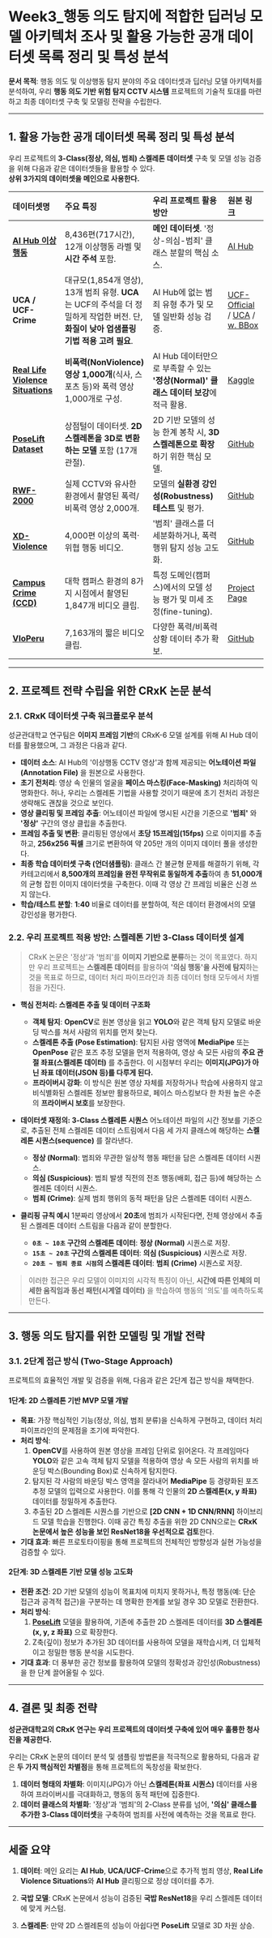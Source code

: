 # Week3_행동 의도 탐지에 적합한 딥러닝 모델 아키텍처 조사 및 활용 가능한 공개 데이터셋 목록 정리 및 특성 분석

**문서 목적**: 행동 의도 및 이상행동 탐지 분야의 주요 데이터셋과 딥러닝 모델 아키텍처를 분석하여, 우리 **행동 의도 기반 위험 탐지 CCTV 시스템** 프로젝트의 기술적 토대를 마련하고 최종 데이터셋 구축 및 모델링 전략을 수립한다.

---

## 1. 활용 가능한 공개 데이터셋 목록 정리 및 특성 분석

우리 프로젝트의 **3-Class(정상, 의심, 범죄) 스켈레톤 데이터셋** 구축 및 모델 성능 검증을 위해 다음과 같은 데이터셋들을 활용할 수 있다.  
**상위 3가지의 데이터셋을 메인으로 사용한다.**

| 데이터셋명 | 주요 특징 | 우리 프로젝트 활용 방안 | 원본 링크 |
| :--- | :--- | :--- | :--- |
| **[AI Hub 이상행동](https://aihub.or.kr/aihubdata/data/view.do?currMenu=115&topMenu=100&aihubDataSe=data&dataSetSn=171)** | 8,436편(717시간), 12개 이상행동 라벨 및 **시간 주석** 포함. | **메인 데이터셋**. '정상-의심-범죄' 클래스 분할의 핵심 소스. | [AI Hub](https://aihub.or.kr/aihubdata/data/view.do?dataSetSn=171) |
| **UCA / UCF-Crime** | 대규모(1,854개 영상), 13개 범죄 유형. **UCA**는 UCF의 주석을 더 정밀하게 작업한 버전. 단, **화질이 낮아 업샘플링 기법 적용 고려 필요**. | AI Hub에 없는 범죄 유형 추가 및 모델 일반화 성능 검증. | [UCF-Official](https://www.crcv.ucf.edu/projects/real-world/) / [UCA](https://www.kaggle.com/datasets/vigneshwar472/ucaucf-crime-annotation-dataset) / [w. BBox](https://www.kaggle.com/datasets/vulamnguyen/ucfcrime2local-with-ground-truth-bounding-boxes) |
| **[Real Life Violence Situations](https://www.kaggle.com/datasets/mohamedmustafa/real-life-violence-situations-dataset)** | **비폭력(NonViolence) 영상 1,000개**(식사, 스포츠 등)와 폭력 영상 1,000개로 구성. | AI Hub 데이터만으로 부족할 수 있는 **'정상(Normal)' 클래스 데이터 보강**에 적극 활용. | [Kaggle](https://www.kaggle.com/datasets/mohamedmustafa/real-life-violence-situations-dataset) |
| **[PoseLift Dataset](https://github.com/TeCSAR-UNCC/PoseLift)** | 상점털이 데이터셋. **2D 스켈레톤을 3D로 변환하는 모델** 포함 (17개 관절). | 2D 기반 모델의 성능 한계 봉착 시, **3D 스켈레톤으로 확장**하기 위한 핵심 모델. | [GitHub](https://github.com/TeCSAR-UNCC/PoseLift) |
| **[RWF-2000](https://github.com/mchengny/RWF2000-Video-Database-for-Violence-Detection)** | 실제 CCTV와 유사한 환경에서 촬영된 폭력/비폭력 영상 2,000개. | 모델의 **실환경 강인성(Robustness) 테스트** 및 평가. | [GitHub](https://github.com/mchengny/RWF2000-Video-Database-for-Violence-Detection) |
| **[XD-Violence](https://roc-ng.github.io/XD-Violence/)** | 4,000편 이상의 폭력·위협 행동 비디오. | '범죄' 클래스를 더 세분화하거나, 폭력 행위 탐지 성능 고도화. | [GitHub](https://github.com/Roc-Ng/XDVioDet/tree/master) |
| **[Campus Crime (CCD)](https://svip-lab.github.io/dataset/campus_dataset.html)** | 대학 캠퍼스 환경의 8가지 시점에서 촬영된 1,847개 비디오 클립. | 특정 도메인(캠퍼스)에서의 모델 성능 평가 및 미세 조정(fine-tuning). | [Project Page](https://svip-lab.github.io/dataset/campus_dataset.html) |
| **[VIoPeru](https://github.com/hhuillcen/VioPeru/tree/main/train)** | 7,163개의 짧은 비디오 클립. | 다양한 폭력/비폭력 상황 데이터 추가 확보. | [GitHub](https://github.com/hhuillcen/VioPeru/tree/main/train) |

---

## 2. 프로젝트 전략 수립을 위한 CRxK 논문 분석

### 2.1. CRxK 데이터셋 구축 워크플로우 분석
성균관대학교 연구팀은 **이미지 프레임 기반**의 CRxK-6 모델 설계를 위해 AI Hub 데이터를 활용했으며, 그 과정은 다음과 같다.

- **데이터 소스**: AI Hub의 '이상행동 CCTV 영상'과 함께 제공되는 **어노테이션 파일(Annotation File)** 을 원본으로 사용한다.
- **초기 전처리**: 영상 속 인물의 얼굴을 **페이스 마스킹(Face-Masking)** 처리하여 익명화한다. 허나, 우리는 스켈레톤 기법을 사용할 것이기 때문에 초기 전처리 과정은 생략해도 괜찮을 것으로 보인다. 
- **영상 클리핑 및 프레임 추출**: 어노테이션 파일에 명시된 시간을 기준으로 **'범죄'** 와 **'정상'** 구간의 영상 클립을 추출한다.
- **프레임 추출 및 변환**: 클리핑된 영상에서 **초당 15프레임(15fps)** 으로 이미지를 추출하고, **256x256 픽셀** 크기로 변환하여 약 205만 개의 이미지 데이터 풀을 생성한다.
- **최종 학습 데이터셋 구축 (언더샘플링)**: 클래스 간 불균형 문제를 해결하기 위해, 각 카테고리에서 **8,500개의 프레임을 완전 무작위로 동일하게 추출**하여 총 **51,000개**의 균형 잡힌 이미지 데이터셋을 구축한다. 이때 각 영상 간 프레임 비율은 신경 쓰지 않는다.
- **학습/테스트 분할**: **1:40** 비율로 데이터를 분할하여, 적은 데이터 환경에서의 모델 강인성을 평가한다.

### 2.2. 우리 프로젝트 적용 방안: 스켈레톤 기반 3-Class 데이터셋 설계
> CRxK 논문은 '정상'과 '범죄'를 **이미지 기반으로 분류**하는 것이 목표였다. 하지만 우리 프로젝트는 **스켈레톤 데이터**를 활용하여 **'의심 행동'을 사전에 탐지**하는 것을 목표로 하므로, 데이터 처리 파이프라인과 최종 데이터 형태 모두에서 차별점을 가진다.

- **핵심 전처리: 스켈레톤 추출 및 데이터 구조화**
    - **객체 탐지**: **OpenCV**로 원본 영상을 읽고 **YOLO**와 같은 객체 탐지 모델로 바운딩 박스를 쳐서 사람의 위치를 먼저 찾는다.
    - **스켈레톤 추출 (Pose Estimation)**: 탐지된 사람 영역에 **MediaPipe** 또는 **OpenPose** 같은 포즈 추정 모델을 먼저 적용하여, 영상 속 모든 사람의 **주요 관절 좌표(스켈레톤 데이터)** 를 추출한다. 이 시점부터 우리는 **이미지(JPG)가 아닌 좌표 데이터(JSON 등)를 다루게 된다.**
    - **프라이버시 강화**: 이 방식은 원본 영상 자체를 저장하거나 학습에 사용하지 않고 비식별화된 스켈레톤 정보만 활용하므로, 페이스 마스킹보다 한 차원 높은 수준의 **프라이버시 보호**를 보장한다.

- **데이터셋 재정의: 3-Class 스켈레톤 시퀀스**
    어노테이션 파일의 시간 정보를 기준으로, 추출된 전체 스켈레톤 데이터 스트림에서 다음 세 가지 클래스에 해당하는 **스켈레톤 시퀀스(sequence)** 를 잘라낸다.
    - **정상 (Normal)**: 범죄와 무관한 일상적 행동 패턴을 담은 스켈레톤 데이터 시퀀스.
    - **의심 (Suspicious)**: 범죄 발생 직전의 전조 행동(배회, 접근 등)에 해당하는 스켈레톤 데이터 시퀀스.
    - **범죄 (Crime)**: 실제 범죄 행위의 동적 패턴을 담은 스켈레톤 데이터 시퀀스.

- **클리핑 규칙 예시**
    1분짜리 영상에서 **20초**에 범죄가 시작된다면, 전체 영상에서 추출된 스켈레톤 데이터 스트림을 다음과 같이 분할한다.
    - **`0초 ~ 10초` 구간의 스켈레톤 데이터**: **정상 (Normal)** 시퀀스로 저장.
    - **`15초 ~ 20초` 구간의 스켈레톤 데이터**: **의심 (Suspicious)** 시퀀스로 저장.
    - **`20초 ~ 범죄 종료 시점`의 스켈레톤 데이터**: **범죄 (Crime)** 시퀀스로 저장.

> 이러한 접근은 우리 모델이 이미지의 시각적 특징이 아닌, **시간에 따른 인체의 미세한 움직임과 동선 패턴(시계열 데이터)** 을 학습하여 행동의 '의도'를 예측하도록 만든다.

---

## 3. 행동 의도 탐지를 위한 모델링 및 개발 전략

### 3.1. 2단계 접근 방식 (Two-Stage Approach)
프로젝트의 효율적인 개발 및 검증을 위해, 다음과 같은 2단계 접근 방식을 채택한다.

#### 1단계: 2D 스켈레톤 기반 MVP 모델 개발
- **목표**: 가장 핵심적인 기능(정상, 의심, 범죄 분류)을 신속하게 구현하고, 데이터 처리 파이프라인의 문제점을 조기에 파악한다.
- **처리 방식**:
    1. **OpenCV**를 사용하여 원본 영상을 프레임 단위로 읽어온다. 각 프레임마다 **YOLO**와 같은 고속 객체 탐지 모델을 적용하여 영상 속 모든 사람의 위치를 바운딩 박스(Bounding Box)로 신속하게 탐지한다.
    2. 탐지된 각 사람의 바운딩 박스 영역을 잘라내어 **MediaPipe** 등 경량화된 포즈 추정 모델의 입력으로 사용한다. 이를 통해 각 인물의 **2D 스켈레톤(x, y 좌표)** 데이터를 정밀하게 추출한다.
    3. 추출된 2D 스켈레톤 시퀀스를 기반으로 **[2D CNN + 1D CNN/RNN]** 하이브리드 모델 학습을 진행한다. 이때 공간 특징 추출을 위한 2D CNN으로는 **CRxK 논문에서 높은 성능을 보인 ResNet18을 우선적으로 검토**한다.
- **기대 효과**: 빠른 프로토타이핑을 통해 프로젝트의 전체적인 방향성과 실현 가능성을 검증할 수 있다.

#### 2단계: 3D 스켈레톤 기반 모델 성능 고도화
- **전환 조건**: 2D 기반 모델의 성능이 목표치에 미치지 못하거나, 특정 행동(예: 단순 접근과 공격적 접근)을 구분하는 데 명확한 한계를 보일 경우 3D 모델로 전환한다.
- **처리 방식**:
    1. **[PoseLift](https://github.com/TeCSAR-UNCC/PoseLift)** 모델을 활용하여, 기존에 추출한 2D 스켈레톤 데이터를 **3D 스켈레톤(x, y, z 좌표)** 으로 확장한다.
    2. Z축(깊이) 정보가 추가된 3D 데이터를 사용하여 모델을 재학습시켜, 더 입체적이고 정밀한 행동 분석을 시도한다.
- **기대 효과**: 더 풍부한 공간 정보를 활용하여 모델의 정확성과 강인성(Robustness)을 한 단계 끌어올릴 수 있다.

---

## 4. 결론 및 최종 전략

**성균관대학교의 CRxK 연구는 우리 프로젝트의 데이터셋 구축에 있어 매우 훌륭한 청사진을 제공한다.**

우리는 CRxK 논문의 데이터 분석 및 샘플링 방법론을 적극적으로 활용하되, 다음과 같은 **두 가지 핵심적인 차별점**을 통해 프로젝트의 독창성을 확보한다.

1.  **데이터 형태의 차별화**: 이미지(JPG)가 아닌 **스켈레톤(좌표 시퀀스)** 데이터를 사용하여 프라이버시를 극대화하고, 행동의 동적 패턴에 집중한다.
2.  **데이터 클래스의 차별화**: '정상'과 '범죄'의 2-Class 분류를 넘어, **'의심' 클래스를 추가한 3-Class 데이터셋**을 구축하여 범죄를 사전에 예측하는 것을 목표로 한다.

---

## 세줄 요약

1.  **데이터**: 메인 요리는 **AI Hub**, **UCA/UCF-Crime**으로 추가적 범죄 영상, **Real Life Violence Situations**와 **AI Hub** 클리핑으로 정상 데이터를 추가. 

2.  **국밥 모델**: CRxK 논문에서 성능이 검증된 **국밥 ResNet18**을 우리 스켈레톤 데이터에 맞게 커스텀.

3.  **스켈레톤**: 만약 2D 스켈레톤의 성능이 아쉽다면 **PoseLift** 모델로 3D 차원 상승.
